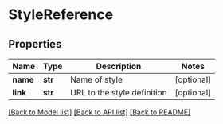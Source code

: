 # StyleReference

## Properties
Name | Type | Description | Notes
------------ | ------------- | ------------- | -------------
**name** | **str** | Name of style | [optional] 
**link** | **str** | URL to the style definition | [optional] 

[[Back to Model list]](../README.md#documentation-for-models) [[Back to API list]](../README.md#documentation-for-api-endpoints) [[Back to README]](../README.md)


